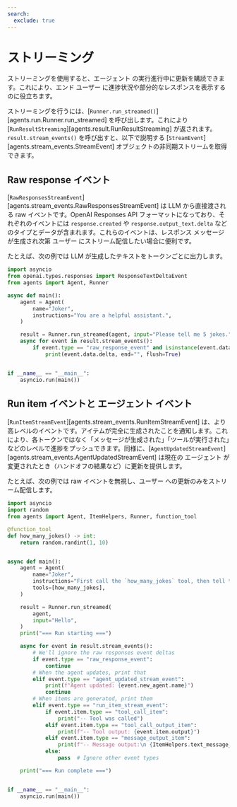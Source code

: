```yaml
---
search:
  exclude: true
---
```

# ストリーミング

ストリーミングを使用すると、エージェント の実行進行中に更新を購読できます。これにより、エンド ユーザー に進捗状況や部分的なレスポンスを表示するのに役立ちます。

ストリーミングを行うには、[`Runner.run_streamed()`][agents.run.Runner.run_streamed] を呼び出します。これにより [`RunResultStreaming`][agents.result.RunResultStreaming] が返されます。`result.stream_events()` を呼び出すと、以下で説明する [`StreamEvent`][agents.stream_events.StreamEvent] オブジェクトの非同期ストリームを取得できます。

## Raw response イベント

[`RawResponsesStreamEvent`][agents.stream_events.RawResponsesStreamEvent] は LLM から直接渡される raw イベントです。OpenAI Responses API フォーマットになっており、それぞれのイベントには `response.created` や `response.output_text.delta` などのタイプとデータが含まれます。これらのイベントは、レスポンス メッセージが生成され次第 ユーザー にストリーム配信したい場合に便利です。

たとえば、次の例では LLM が生成したテキストをトークンごとに出力します。

```python
import asyncio
from openai.types.responses import ResponseTextDeltaEvent
from agents import Agent, Runner

async def main():
    agent = Agent(
        name="Joker",
        instructions="You are a helpful assistant.",
    )

    result = Runner.run_streamed(agent, input="Please tell me 5 jokes.")
    async for event in result.stream_events():
        if event.type == "raw_response_event" and isinstance(event.data, ResponseTextDeltaEvent):
            print(event.data.delta, end="", flush=True)


if __name__ == "__main__":
    asyncio.run(main())
```

## Run item イベントと エージェント イベント

[`RunItemStreamEvent`][agents.stream_events.RunItemStreamEvent] は、より高レベルのイベントです。アイテムが完全に生成されたことを通知します。これにより、各トークンではなく「メッセージが生成された」「ツールが実行された」などのレベルで進捗をプッシュできます。同様に、[`AgentUpdatedStreamEvent`][agents.stream_events.AgentUpdatedStreamEvent] は現在の エージェント が変更されたとき（ハンドオフの結果など）に更新を提供します。

たとえば、次の例では raw イベントを無視し、ユーザー への更新のみをストリーム配信します。

```python
import asyncio
import random
from agents import Agent, ItemHelpers, Runner, function_tool

@function_tool
def how_many_jokes() -> int:
    return random.randint(1, 10)


async def main():
    agent = Agent(
        name="Joker",
        instructions="First call the `how_many_jokes` tool, then tell that many jokes.",
        tools=[how_many_jokes],
    )

    result = Runner.run_streamed(
        agent,
        input="Hello",
    )
    print("=== Run starting ===")

    async for event in result.stream_events():
        # We'll ignore the raw responses event deltas
        if event.type == "raw_response_event":
            continue
        # When the agent updates, print that
        elif event.type == "agent_updated_stream_event":
            print(f"Agent updated: {event.new_agent.name}")
            continue
        # When items are generated, print them
        elif event.type == "run_item_stream_event":
            if event.item.type == "tool_call_item":
                print("-- Tool was called")
            elif event.item.type == "tool_call_output_item":
                print(f"-- Tool output: {event.item.output}")
            elif event.item.type == "message_output_item":
                print(f"-- Message output:\n {ItemHelpers.text_message_output(event.item)}")
            else:
                pass  # Ignore other event types

    print("=== Run complete ===")


if __name__ == "__main__":
    asyncio.run(main())
```
